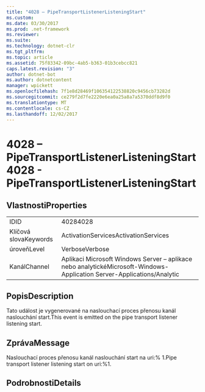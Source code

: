 ```yaml
---
title: "4028 – PipeTransportListenerListeningStart"
ms.custom: 
ms.date: 03/30/2017
ms.prod: .net-framework
ms.reviewer: 
ms.suite: 
ms.technology: dotnet-clr
ms.tgt_pltfrm: 
ms.topic: article
ms.assetid: 75f83342-09bc-4ab5-b363-01b3cebcc821
caps.latest.revision: "3"
author: dotnet-bot
ms.author: dotnetcontent
manager: wpickett
ms.openlocfilehash: 7f1e8d28469f106354122538820c9456cb73282d
ms.sourcegitcommit: ce279f2d7fe2220e6ea0a25a8a7a5370ddf8d9f0
ms.translationtype: MT
ms.contentlocale: cs-CZ
ms.lasthandoff: 12/02/2017
---
```

# <a name="4028---pipetransportlistenerlisteningstart"></a><span data-ttu-id="9b9a2-102">4028 – PipeTransportListenerListeningStart</span><span class="sxs-lookup"><span data-stu-id="9b9a2-102">4028 - PipeTransportListenerListeningStart</span></span>
## <a name="properties"></a><span data-ttu-id="9b9a2-103">Vlastnosti</span><span class="sxs-lookup"><span data-stu-id="9b9a2-103">Properties</span></span>  
  
|||  
|-|-|  
|<span data-ttu-id="9b9a2-104">ID</span><span class="sxs-lookup"><span data-stu-id="9b9a2-104">ID</span></span>|<span data-ttu-id="9b9a2-105">4028</span><span class="sxs-lookup"><span data-stu-id="9b9a2-105">4028</span></span>|  
|<span data-ttu-id="9b9a2-106">Klíčová slova</span><span class="sxs-lookup"><span data-stu-id="9b9a2-106">Keywords</span></span>|<span data-ttu-id="9b9a2-107">ActivationServices</span><span class="sxs-lookup"><span data-stu-id="9b9a2-107">ActivationServices</span></span>|  
|<span data-ttu-id="9b9a2-108">úroveň</span><span class="sxs-lookup"><span data-stu-id="9b9a2-108">Level</span></span>|<span data-ttu-id="9b9a2-109">Verbose</span><span class="sxs-lookup"><span data-stu-id="9b9a2-109">Verbose</span></span>|  
|<span data-ttu-id="9b9a2-110">Kanál</span><span class="sxs-lookup"><span data-stu-id="9b9a2-110">Channel</span></span>|<span data-ttu-id="9b9a2-111">Aplikaci Microsoft Windows Server – aplikace nebo analytické</span><span class="sxs-lookup"><span data-stu-id="9b9a2-111">Microsoft-Windows-Application Server-Applications/Analytic</span></span>|  
  
## <a name="description"></a><span data-ttu-id="9b9a2-112">Popis</span><span class="sxs-lookup"><span data-stu-id="9b9a2-112">Description</span></span>  
 <span data-ttu-id="9b9a2-113">Tato událost je vygenerované na naslouchací proces přenosu kanál naslouchání start.</span><span class="sxs-lookup"><span data-stu-id="9b9a2-113">This event is emitted on the pipe transport listener listening start.</span></span>  
  
## <a name="message"></a><span data-ttu-id="9b9a2-114">Zpráva</span><span class="sxs-lookup"><span data-stu-id="9b9a2-114">Message</span></span>  
 <span data-ttu-id="9b9a2-115">Naslouchací proces přenosu kanál naslouchání start na uri:% 1.</span><span class="sxs-lookup"><span data-stu-id="9b9a2-115">Pipe transport listener listening start on uri:%1.</span></span>  
  
## <a name="details"></a><span data-ttu-id="9b9a2-116">Podrobnosti</span><span class="sxs-lookup"><span data-stu-id="9b9a2-116">Details</span></span>
